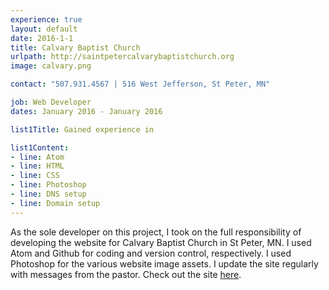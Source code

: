 ```yaml
---
experience: true
layout: default
date: 2016-1-1
title: Calvary Baptist Church
urlpath: http://saintpetercalvarybaptistchurch.org
image: calvary.png

contact: "507.931.4567 | 516 West Jefferson, St Peter, MN"

job: Web Developer
dates: January 2016 - January 2016

list1Title: Gained experience in

list1Content:
- line: Atom
- line: HTML
- line: CSS
- line: Photoshop
- line: DNS setup
- line: Domain setup
---
```


As the sole developer on this project, I took on the full responsibility of developing the website for Calvary Baptist Church in St Peter, MN. I used Atom and Github for coding and version control, respectively. I used Photoshop for the various website image assets. I update the site regularly with messages from the pastor. Check out the site <a href="http://saintpetercalvarybaptistchurch.org" target="_blank">here</a>.
